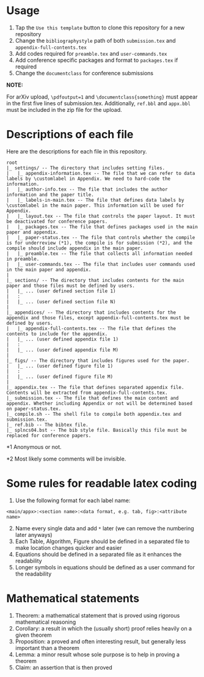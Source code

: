 # Usage
1. Tap the `Use this template` button to clone this repository for a new repository
2. Change the `bibliographystyle` path of both `submission.tex` and `appendix-full-contents.tex`
3. Add codes required for `preamble.tex` and `user-commands.tex`
4. Add conference specific packages and format to `packages.tex` if required
5. Change the `documentclass` for conference submissions

**NOTE:**

For arXiv upload, `\pdfoutput=1` and `\documentclass{something}` must appear in the first five lines of submission.tex.
Additionally, `ref.bbl` and `appx.bbl` must be included in the zip file for the upload.

# Descriptions of each file
Here are the descriptions for each file in this repository.

```
root
|_ settings/ -- The directory that includes setting files.
|   |_ appendix-information.tex -- The file that we can refer to data labels by \customlabel in Appendix. We need to hard-code the information.
|   |_ author-info.tex -- The file that includes the author information and the paper title.
|   |_ labels-in-main.tex -- The file that defines data labels by \customlabel in the main paper. This information will be used for Appendix.
|   |_ layout.tex -- The file that controls the paper layout. It must be deactivated for conference papers.
|   |_ packages.tex -- The file that defines packages used in the main paper and appendix.
|   |_ paper-status.tex -- The file that controls whether the compile is for underreview (*1), the compile is for submission (*2), and the compile should include appendix in the main paper.
|   |_ preamble.tex -- The file that collects all information needed in preamble.
|   |_ user-commands.tex -- The file that includes user commands used in the main paper and appendix.
|
|_ sections/ -- The directory that includes contents for the main paper and those files must be defined by users.
|   |_ ... (user defined section file 1)
|   :
|   |_ ... (user defined section file N)
|
|_ appendices/ -- The directory that includes contents for the appendix and those files, except appendix-full-contents.tex must be defined by users.
|   |_ appendix-full-contents.tex -- The file that defines the contents to include for the appendix.
|   |_ ... (user defined appendix file 1)
|   :
|   |_ ... (user defined appendix file M)
| 
|_ figs/ -- The directory that includes figures used for the paper.
|   |_ ... (user defined figure file 1)
|   :
|   |_ ... (user defined figure file M)
|
|_ appendix.tex -- The file that defines separated appendix file. Contents will be extracted from appendix-full-contents.tex.
|_ submission.tex -- The file that defines the main content and appendix. Whether including Appendix or not will be determined based on paper-status.tex.
|_ compile.sh -- The shell file to compile both appendix.tex and submission.tex.
|_ ref.bib -- The bibtex file.
|_ splncs04.bst -- The bib style file. Basically this file must be replaced for conference papers.
```

*1 Anonymous or not.

*2 Most likely some comments will be invisible.

# Some rules for readable latex coding
1. Use the following format for each label name:
```
<main/appx>:<section name>:<data format, e.g. tab, fig>:<attribute name>
```
2. Name every single data and add `*` later (we can remove the numbering later anyways)
3. Each Table, Algorithm, Figure should be defined in a separated file to make location changes quicker and easier
4. Equations should be defined in a separated file as it enhances the readability
5. Longer symbols in equations should be defined as a user command for the readability

# Mathematical statements
1. Theorem: a mathematical statement that is proved using rigorous mathematical reasoning
2. Corollary: a result in which the (usually short) proof relies heavily on a given theorem
3. Proposition: a proved and often interesting result, but generally less important than a theorem
4. Lemma: a minor result whose sole purpose is to help in proving a theorem
5. Claim: an assertion that is then proved
